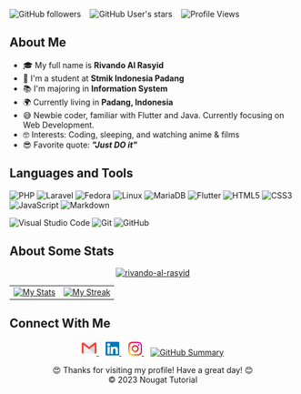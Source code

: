<img alt="GitHub followers" src="https://img.shields.io/github/followers/rivando-al-rasyid?style=social"> &nbsp;&nbsp; <img alt="GitHub User's stars" src="https://img.shields.io/github/stars/rivando-al-rasyid?style=social"> &nbsp;&nbsp; ![Profile Views](https://komarev.com/ghpvc/?username=rivando-al-rasyid&color=blue&style=flat-square)

## About Me

- 🎓 My full name is **Rivando Al Rasyid**
- 🏫 I'm a student at **Stmik Indonesia Padang**
- 📚 I'm majoring in **Information System**
- 🌍 Currently living in **Padang, Indonesia**
- 😅 Newbie coder, familiar with Flutter and Java. Currently focusing on Web Development.
- 🤓 Interests: Coding, sleeping, and watching anime & films
- 😎 Favorite quote: **_"Just DO it"_**

## Languages and Tools

![PHP](https://img.shields.io/badge/php-%23777BB4.svg?style=for-the-badge&logo=php&logoColor=white) ![Laravel](https://img.shields.io/badge/laravel-%23FF2D20.svg?style=for-the-badge&logo=laravel&logoColor=white) ![Fedora](https://img.shields.io/badge/Fedora-294172?style=for-the-badge&logo=fedora&logoColor=white) ![Linux](https://img.shields.io/badge/Linux-FCC624?style=for-the-badge&logo=linux&logoColor=black) ![MariaDB](https://img.shields.io/badge/MariaDB-003545?style=for-the-badge&logo=mariadb&logoColor=white) ![Flutter](https://img.shields.io/badge/Flutter-02569B?style=for-the-badge&logo=flutter&logoColor=white) ![HTML5](https://img.shields.io/badge/html5-%23E34F26.svg?style=for-the-badge&logo=html5&logoColor=white) ![CSS3](https://img.shields.io/badge/css3-%231572B6.svg?style=for-the-badge&logo=css3&logoColor=white) ![JavaScript](https://img.shields.io/badge/javascript-%23323330.svg?style=for-the-badge&logo=javascript&logoColor=%23F7DF1E) ![Markdown](https://img.shields.io/badge/markdown-%23000000.svg?style=for-the-badge&logo=markdown&logoColor=white)

![Visual Studio Code](https://img.shields.io/badge/Visual%20Studio%20Code-0078d7.svg?style=for-the-badge&logo=visual-studio-code&logoColor=white) ![Git](https://img.shields.io/badge/git-%23F05033.svg?style=for-the-badge&logo=git&logoColor=white) ![GitHub](https://img.shields.io/badge/github-%23121011.svg?style=for-the-badge&logo=github&logoColor=white)

## About Some Stats

<p align="center">
<a href="https://github.com/anuraghazra/github-readme-stats" target="_blank"><img src="https://github-readme-stats.vercel.app/api/top-langs/?username=rivando-al-rasyid&theme=transparent&dates=8b8b8b&background=0000&hide_border=false&show_icons=true" alt="rivando-al-rasyid"/></a>
</p>

<table style="border:none;margin:0 auto">
  <tr style="border:none;">
    <td style="border:none;"><a href="https://github.com/anuraghazra/github-readme-stats" target="_blank"><img src="https://github-readme-stats.vercel.app/api?username=rivando-al-rasyid&theme=transparent&dates=8b8b8b&background=0000&hide_border=true" alt="My Stats"/></a></td>
    <td style="border:none;"><a href="https://github.com/DenverCoder1/github-readme-streak-stats" target="_blank"><img src="https://github-readme-streak-stats.herokuapp.com?user=rivando-al-rasyid&theme=transparent&dates=8b8b8b&background=0000&hide_border=true" alt="My Streak"/></a></td>
  </tr>
</table>

## Connect With Me

<p align="center">
  <a href="mailto:rivanrasy@gmail.com">
    <img alt="Gmail" width="26px" src="https://github.com/SatYu26/SatYu26/blob/master/Assets/Gmail.svg" />
  </a> &nbsp;&nbsp;
  <a href="https://www.linkedin.com/in/rivando-al-rasyid-60270015b/" target="_blank">
    <img alt="Linkedin" width="24px" src="https://github.com/SatYu26/SatYu26/blob/master/Assets/Linkedin.svg" />
  </a> &nbsp;&nbsp;
  <a href="https://www.instagram.com/rivandoall1/" target="_blank">
    <img alt="Instagram" width="24px" src="https://github.com/SatYu26/SatYu26/blob/master/Assets/Instagram.svg" />
  </a> &nbsp;&nbsp;
  <a href="https://profile-summary-for-github.herokuapp.com/user/rivando-al-rasyid" target="_blank">
    <img alt="GitHub Summary" width="26px" src="https://upload.wikimedia.org/wikipedia/commons/thumb/a/ae/Github-desktop-logo-symbol.svg/1024px-Github-desktop-logo-symbol.svg.png" />
  </a>
</p>

<div align="center">
  😍 Thanks for visiting my profile! Have a great day! 😊<br/>
  &copy; 2023 Nougat Tutorial
</div>
